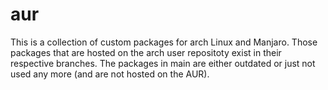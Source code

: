 aur
===

This is a collection of custom packages for arch Linux and Manjaro.
Those packages that are hosted on the arch user repositoty exist in
their respective branches. The packages in main are either outdated
or just not used any more (and are not hosted on the AUR).
